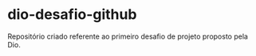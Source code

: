 # dio-desafio-github
Repositório criado referente ao primeiro desafio de projeto proposto pela Dio.
